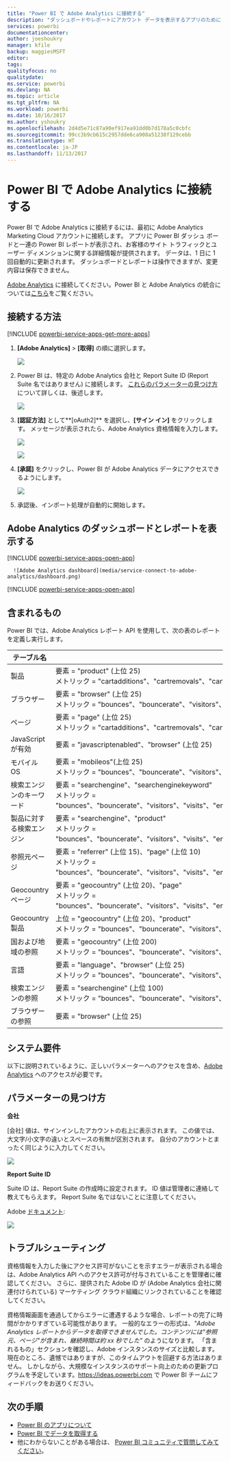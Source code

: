 ```yaml
---
title: "Power BI で Adobe Analytics に接続する"
description: "ダッシュボードやレポートにアカウント データを表示するアプリのために Power BI から Adobe Analytics に接続します。"
services: powerbi
documentationcenter: 
author: joeshoukry
manager: kfile
backup: maggiesMSFT
editor: 
tags: 
qualityfocus: no
qualitydate: 
ms.service: powerbi
ms.devlang: NA
ms.topic: article
ms.tgt_pltfrm: NA
ms.workload: powerbi
ms.date: 10/16/2017
ms.author: yshoukry
ms.openlocfilehash: 2d4d5e71c87a90ef917ea91dd0b7d178a5c0cbfc
ms.sourcegitcommit: 99cc3b9cb615c2957dde6ca908a51238f129cebb
ms.translationtype: HT
ms.contentlocale: ja-JP
ms.lasthandoff: 11/13/2017
---
```

# <a name="connect-to-adobe-analytics-with-power-bi"></a>Power BI で Adobe Analytics に接続する
Power BI で Adobe Analytics に接続するには、最初に Adobe Analytics Marketing Cloud アカウントに接続します。 アプリに Power BI ダッシュ ボードと一連の Power BI レポートが表示され、お客様のサイト トラフィックとユーザー ディメンションに関する詳細情報が提供されます。 データは、1 日に 1 回自動的に更新されます。 ダッシュボードとレポートは操作できますが、変更内容は保存できません。

[Adobe Analytics](https://app.powerbi.com/getdata/services/adobe-analytics) に接続してください。Power BI と Adobe Analytics の統合については[こちら](https://powerbi.microsoft.com/integrations/adobe-analytics)をご覧ください。

## <a name="how-to-connect"></a>接続する方法
[!INCLUDE [powerbi-service-apps-get-more-apps](./includes/powerbi-service-apps-get-more-apps.md)]

1. **[Adobe Analytics]** \> **[取得]** の順に選択します。
   
   ![](media/service-connect-to-adobe-analytics/adobe.png)
2. Power BI は、特定の Adobe Analytics 会社と Report Suite ID (Report Suite 名ではありません) に接続します。 [これらのパラメーターの見つけ方](#FindingParams)について詳しくは、後述します。
   
   ![](media/service-connect-to-adobe-analytics/parameters.png)
3. **[認証方法]** として**[oAuth2]** を選択し、**[サイン イン]** をクリックします。 メッセージが表示されたら、Adobe Analytics 資格情報を入力します。 
   
    ![](media/service-connect-to-adobe-analytics/creds.png)
   
    ![](media/service-connect-to-adobe-analytics/adobe_signin.png)
4. **[承諾]** をクリックし、Power BI が Adobe Analytics データにアクセスできるようにします。
   
   ![](media/service-connect-to-adobe-analytics/adobe_authorize.png)
5. 承認後、インポート処理が自動的に開始します。 

## <a name="view-the-adobe-analytics-dashboard-and-reports"></a>Adobe Analytics のダッシュボードとレポートを表示する
[!INCLUDE [powerbi-service-apps-open-app](./includes/powerbi-service-apps-open-app.md)]

      ![Adobe Analytics dashboard](media/service-connect-to-adobe-analytics/dashboard.png)

[!INCLUDE [powerbi-service-apps-open-app](./includes/powerbi-service-apps-what-now.md)]

## <a name="whats-included"></a>含まれるもの
Power BI では、Adobe Analytics レポート API を使用して、次の表のレポートを定義し実行します。

| **テーブル名** | **列の詳細** |
| --- | --- |
| 製品 |要素 =  "product" (上位 25) </br> メトリック = "cartadditions"、"cartremovals"、"carts"、"cartviews"、"checkouts"、"revenue"、"units" |
| ブラウザー |要素 = "browser" (上位 25)</br>  メトリック = "bounces"、"bouncerate"、"visitors"、"visits"、"uniquevisitors"、"totaltimespent"、"pageviews" |
| ページ |要素 = "page" (上位 25)</br>  メトリック = "cartadditions"、"cartremovals"、"carts"、"cartviews"、"checkouts"、"revenue"、"units"、"visits"、"uniquevisitors"、"pageviews"、"bounces"、"bouncerate"、"totaltimespent" |
| JavaScript が有効 |要素 =  "javascriptenabled"、"browser" (上位 25) |
| モバイル OS |要素 = "mobileos"(上位 25)</br> メトリック = "bounces"、"bouncerate"、"visitors"、"visits"、"uniquevisitors"、"totaltimespent"、"cartadditions"、"cartremovals"、"checkouts"、"revenue"、"units"、"pageviews" |
| 検索エンジンのキーワード |要素 = "searchengine"、"searchenginekeyword"</br>  メトリック = "bounces"、"bouncerate"、"visitors"、"visits"、"entries"、"uniquevisitors"、"totaltimespent"、"cartadditions"、"cartremovals"、"carts"、"cartviews"、"checkouts"、"revenue"、"units"、"pageviews" |
| 製品に対する検索エンジン |要素 = "searchengine"、"product"</br>  メトリック = "bounces"、"bouncerate"、"visitors"、"visits"、"entries"、"uniquevisitors"、"totaltimespent"、"cartadditions"、"cartremovals"、"carts"、"cartviews"、"checkouts"、"revenue"、"units"、"pageviews" |
| 参照元ページ |要素 = "referrer" (上位 15)、“page" (上位 10)</br>  メトリック = "bounces"、"bouncerate"、"visitors"、"visits"、"entries"、"uniquevisitors"、"totaltimespent"、"cartadditions"、"cartremovals"、"carts"、"cartviews"、"checkouts"、"revenue"、"units"、"pageviews" |
| Geocountry ページ |要素 = "geocountry" (上位 20)、"page"</br>  メトリック = "bounces"、"bouncerate"、"visitors"、"visits"、"entries"、"uniquevisitors"、"totaltimespent"、"cartadditions"、"cartremovals"、"carts"、"cartviews"、"checkouts"、"revenue"、"units"、"pageviews" |
| Geocountry 製品 |上位 = "geocountry" (上位 20)、"product"</br> メトリック = "bounces"、"bouncerate"、"visitors"、"visits"、"entries"、"uniquevisitors"、"totaltimespent"、"cartadditions"、"cartremovals"、"carts"、"cartviews"、"checkouts"、"revenue"、"units" |
| 国および地域の参照 |要素 = "geocountry" (上位 200)</br>  メトリック = "bounces"、"bouncerate"、"visitors"、"visits"、"entries"、"uniquevisitors"、"totaltimespent"、"cartadditions"、"cartremovals"、"carts"、"cartviews"、"checkouts"、"revenue"、"units" |
| 言語 |要素 = "language"、"browser" (上位 25)</br>  メトリック = "bounces"、"bouncerate"、"visitors"、"visits"、"uniquevisitors"、"totaltimespent"、"pageviews"、"cartadditions"、"cartremovals"、"checkouts"、"carts"、"cartviews" |
| 検索エンジンの参照 |要素 = "searchengine" (上位 100)</br>  メトリック = "bounces"、"bouncerate"、"visitors"、"visits"、"entries"、"uniquevisitors"、"totaltimespent"、"cartadditions"、"cartremovals"、"carts"、"cartviews"、"checkouts"、"revenue"、"units" |
| ブラウザーの参照 |要素 = "browser" (上位 25) |

## <a name="system-requirements"></a>システム要件
以下に説明されているように、正しいパラメーターへのアクセスを含め、[Adobe Analytics](http://www.adobe.com/marketing-cloud/web-analytics.html) へのアクセスが必要です。

<a name="FindingParams"></a>

## <a name="finding-parameters"></a>パラメーターの見つけ方
**会社**

[会社] 値は、サインインしたアカウントの右上に表示されます。 この値では、大文字/小文字の違いとスペースの有無が区別されます。 自分のアカウントとまったく同じように入力してください。

![](media/service-connect-to-adobe-analytics/adobe_companies.png)

**Report Suite ID**

Suite ID は、Report Suite の作成時に設定されます。 ID 値は管理者に連絡して教えてもらえます。 Report Suite 名ではないことに注意してください。

Adobe [ドキュメント](https://marketing.adobe.com/resources/help/en_US/reference/new_report_suite.html):

![](media/service-connect-to-adobe-analytics/reportsuiteid.png)

## <a name="troubleshooting"></a>トラブルシューティング
資格情報を入力した後にアクセス許可がないことを示すエラーが表示される場合は、Adobe Analytics API へのアクセス許可が付与されていることを管理者に確認してください。 さらに、提供された Adobe ID が (Adobe Analytics 会社に関連付けられている) マーケティング クラウド組織にリンクされていることを確認してください。

資格情報画面を通過してからエラーに遭遇するような場合、レポートの完了に時間がかかりすぎている可能性があります。 一般的なエラーの形式は、*"Adobe Analytics レポートからデータを取得できませんでした。コンテンツには&quot;参照元、ページ&quot;が含まれ、継続時間は約 xx 秒でした"* のようになります。 「含まれるもの」セクションを確認し、Adobe インスタンスのサイズと比較します。 現在のところ、遺憾ではありますが、このタイムアウトを回避する方法はありません。 しかしながら、大規模なインスタンスのサポート向上のための更新プログラムを予定しています。https://ideas.powerbi.com で Power BI チームにフィードバックをお送りください。

## <a name="next-steps"></a>次の手順
* [Power BI のアプリについて](service-install-use-apps.md)
* [Power BI でデータを取得する](service-get-data.md)
* 他にわからないことがある場合は、 [Power BI コミュニティで質問してみてください](http://community.powerbi.com/)。

